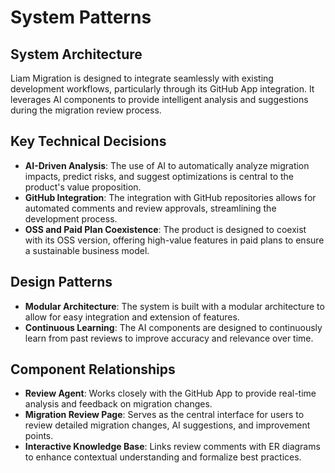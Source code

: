 # System Patterns

## System Architecture
Liam Migration is designed to integrate seamlessly with existing development workflows, particularly through its GitHub App integration. It leverages AI components to provide intelligent analysis and suggestions during the migration review process.

## Key Technical Decisions
- **AI-Driven Analysis**: The use of AI to automatically analyze migration impacts, predict risks, and suggest optimizations is central to the product's value proposition.
- **GitHub Integration**: The integration with GitHub repositories allows for automated comments and review approvals, streamlining the development process.
- **OSS and Paid Plan Coexistence**: The product is designed to coexist with its OSS version, offering high-value features in paid plans to ensure a sustainable business model.

## Design Patterns
- **Modular Architecture**: The system is built with a modular architecture to allow for easy integration and extension of features.
- **Continuous Learning**: The AI components are designed to continuously learn from past reviews to improve accuracy and relevance over time.

## Component Relationships
- **Review Agent**: Works closely with the GitHub App to provide real-time analysis and feedback on migration changes.
- **Migration Review Page**: Serves as the central interface for users to review detailed migration changes, AI suggestions, and improvement points.
- **Interactive Knowledge Base**: Links review comments with ER diagrams to enhance contextual understanding and formalize best practices.
